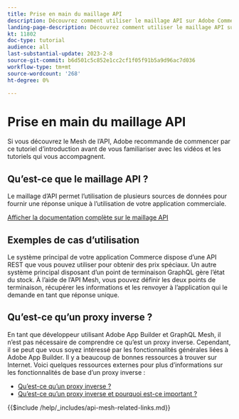 ```yaml
---
title: Prise en main du maillage API
description: Découvrez comment utiliser le maillage API sur Adobe Commerce et [!DNL Adobe App Builder]. Découvrez comment installer Adobe Developer, travailler avec des projets, créer un proxy inverse graphique et bien plus encore.
landing-page-description: Découvrez comment utiliser le maillage API sur Adobe Commerce et [!DNL Adobe App Builder]. Découvrez l’installation d’Adobe IO, l’utilisation de projets, la création d’un proxy inverse graphique et bien plus encore.
kt: 11802
doc-type: tutorial
audience: all
last-substantial-update: 2023-2-8
source-git-commit: b6d501c5c852e1cc2cf1f05f91b5a9d96ac7d036
workflow-type: tm+mt
source-wordcount: '268'
ht-degree: 0%

---
```


# Prise en main du maillage API

Si vous découvrez le Mesh de l’API, Adobe recommande de commencer par ce tutoriel d’introduction avant de vous familiariser avec les vidéos et les tutoriels qui vous accompagnent.

## Qu’est-ce que le maillage API ?

Le maillage d’API permet l’utilisation de plusieurs sources de données pour fournir une réponse unique à l’utilisation de votre application commerciale.

[Afficher la documentation complète sur le maillage API](https://developer.adobe.com/graphql-mesh-gateway/gateway/overview/)

## Exemples de cas d’utilisation

Le système principal de votre application Commerce dispose d’une API REST que vous pouvez utiliser pour obtenir des prix spéciaux. Un autre système principal disposant d’un point de terminaison GraphQL gère l’état du stock. À l’aide de l’API Mesh, vous pouvez définir les deux points de terminaison, récupérer les informations et les renvoyer à l’application qui le demande en tant que réponse unique.

## Qu’est-ce qu’un proxy inverse ?

En tant que développeur utilisant Adobe App Builder et GraphQL Mesh, il n’est pas nécessaire de comprendre ce qu’est un proxy inverse. Cependant, il se peut que vous soyez intéressé par les fonctionnalités générales liées à Adobe App Builder. Il y a beaucoup de bonnes ressources à trouver sur Internet.
Voici quelques ressources externes pour plus d’informations sur les fonctionnalités de base d’un proxy inverse :

* [Qu’est-ce qu’un proxy inverse ?](https://www.imperva.com/learn/performance/reverse-proxy/)
* [Qu’est-ce qu’un proxy inverse et pourquoi est-ce important ?](https://blog.hubspot.com/website/reverse-proxy)

{{$include /help/_includes/api-mesh-related-links.md}}
